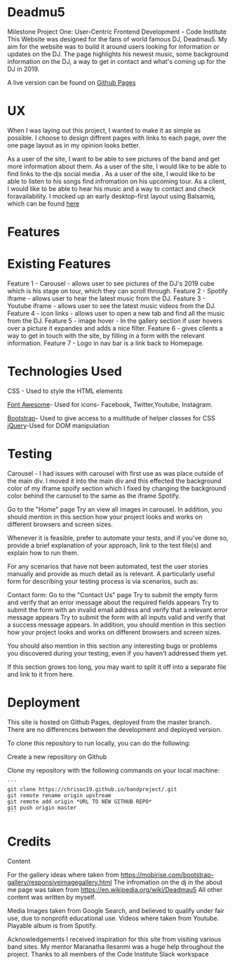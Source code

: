



# Deadmu5
Milestone Project One: User-Centric Frontend Development - Code Institute
This Website was designed for the fans of world famous DJ, Deadmau5. My aim for the website was to build it around users looking for information or updates on the DJ. The page highlights his newest music, some background information on the DJ, a way to get in contact  and what's coming up for the DJ in 2019.


A live version can be found on [Github Pages](https://chrisoc19.github.io/bandproject/)

# UX
When I was laying out this project, I wanted to make it as simple as possible. I choose to design diffrent pages with links to each page, over the one page layout as in my opinion looks better. 

As a user of the site, I want to be able to see pictures of the band and get more information about them.
As a user of the site, I would like to be able to find links to the djs social media .
As a user of the site, I would like to be able to listen to his songs find infromation on his upcoming tour.
As a client, I would like to be able to hear his music and a way to contact and  check foravailability.
I mocked up an early desktop-first layout using Balsamiq, which can be found [here](https://balsamiq.cloud/snckoo2/p15ebfw/r57E)

# Features


# Existing Features
Feature 1 - Carousel - allows user to see pictures of the DJ's 2019 cube which is his stage on tour, which they can scroll through.
Feature 2 - Spotify iframe - allows user to hear the latest music from the DJ.
Feature 3 - Youtube iframe - allows user to see the latest music videos from the DJ.
Feature 4 - icon links - allows user to open a new tab and find all the music from the DJ.
Feature 5 - image hover - In the gallery section if user hovers over a picture it expandes and adds a nice filter.
Feature 6 - gives clients a way to  get in touch with the site, by filling in a form with the relevant information.
Feature 7 -  Logo in nav bar is a link back to Homepage.
# Technologies Used
CSS - Used to style the HTML elements

[Font Awesome](https://fontawesome.com/)- Used for icons- Facebook, Twitter,Youtube, Instagram. 

[Bootstrap](https://getbootstrap.com/)- Used to give access to a multitude of helper classes for CSS
[jQuery](https://jquery.com/)-Used for DOM manipulation

# Testing
Carousel - I had issues with carousel with first use as was place outside of the main div. I moved it into the main div and this effected the background color of my iframe spoify section which I fixed by changing the background color behind the carousel to the same as the iframe Spotify.


Go to the "Home" page
Try an view all images in carousel. 
In addition, you should mention in this section how your project looks and works on different browsers and screen sizes.



Whenever it is feasible, prefer to automate your tests, and if you've done so, provide a brief explanation of your approach, link to the test file(s) and explain how to run them.

For any scenarios that have not been automated, test the user stories manually and provide as much detail as is relevant. A particularly useful form for describing your testing process is via scenarios, such as:

Contact form:
Go to the "Contact Us" page
Try to submit the empty form and verify that an error message about the required fields appears
Try to submit the form with an invalid email address and verify that a relevant error message appears
Try to submit the form with all inputs valid and verify that a success message appears.
In addition, you should mention in this section how your project looks and works on different browsers and screen sizes.

You should also mention in this section any interesting bugs or problems you discovered during your testing, even if you haven't addressed them yet.

If this section grows too long, you may want to split it off into a separate file and link to it from here.

# Deployment
This site is hosted on Github Pages, deployed from the master branch. There are no differences between the development and deployed version.

To clone this repository to run locally, you can do the following:

Create a new repository on Github

Clone my repository with the following commands on your local machine:

    ```
    git clone https://chrisoc19.github.io/bandproject/.git
    git remote rename origin upstream
    git remote add origin *URL TO NEW GITHUB REPO*
    git push origin master
    ```
# Credits

Content

For the gallery ideas where taken from https://mobirise.com/bootstrap-gallery/responsiveimagegallery.html
The infromation on the dj in the about me page was taken from https://en.wikipedia.org/wiki/Deadmau5
All other content was written by myself.

Media 
Images taken from Google Search, and believed to qualify under fair use, due to nonprofit educational use.
Videos where taken from Youtube.
Playable album is from Spotify.


Acknowledgements
I received inspiration for this site from visiting various band sites.
My mentor  Maranatha Ilesanmi was a huge help throughout the project.
Thanks to all members of the Code Institute Slack workspace
